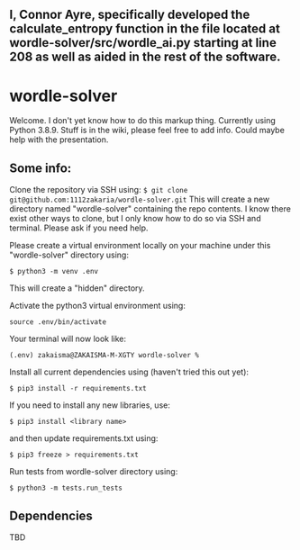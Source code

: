 ## I, Connor Ayre, specifically developed the calculate_entropy function in the file located at wordle-solver/src/wordle_ai.py starting at line 208 as well as aided in the rest of the software.




# wordle-solver

Welcome. I don't yet know how to do this markup thing.
Currently using Python 3.8.9.
Stuff is in the wiki, please feel free to add info. Could maybe help with the presentation.
## Some info:
Clone the repository via SSH using:
`$ git clone git@github.com:1112zakaria/wordle-solver.git`
This will create a new directory named "wordle-solver" containing the repo contents.
I know there exist other ways to clone, but I only know how to do so via SSH and terminal. Please ask if you need help.

Please create a virtual environment locally on your machine under this "wordle-solver" directory using:

```$ python3 -m venv .env```

This will create a "hidden" directory.

Activate the python3 virtual environment using:

```source .env/bin/activate```

Your terminal will now look like:

```(.env) zakaisma@ZAKAISMA-M-XGTY wordle-solver % ```

Install all current dependencies using (haven't tried this out yet):

```$ pip3 install -r requirements.txt```

If you need to install any new libraries, use:

```$ pip3 install <library name>```

and then update requirements.txt using:

```$ pip3 freeze > requirements.txt```

Run tests from wordle-solver directory using:

```$ python3 -m tests.run_tests```


## Dependencies

TBD
